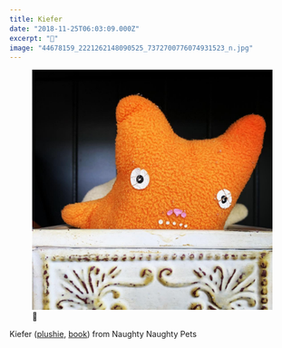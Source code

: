 ```yaml
---
title: Kiefer
date: "2018-11-25T06:03:09.000Z"
excerpt: "👹"
image: "44678159_2221262148090525_7372700776074931523_n.jpg"
---
```


<figure class="mw408">
<img src="44678159_2221262148090525_7372700776074931523_n.jpg"
     alt="Kiefer" /><br />
<figcaption style="font-style: normal">👹</figcaption>
</figure>

Kiefer ([plushie](https://www.naughtynaughtypetsstore.com/product/kiefer), [book](https://www.amazon.com/dp/0786808861/)) from Naughty Naughty Pets
